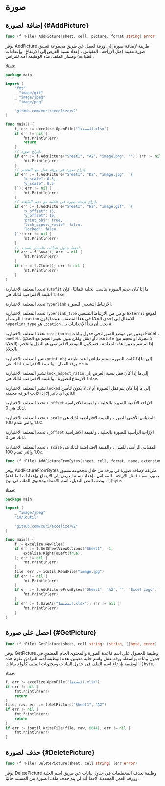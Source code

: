 # صورة

## إضافة الصورة {#AddPicture}

```go
func (f *File) AddPicture(sheet, cell, picture, format string) error
```

يوفر AddPicture طريقة لإضافة صورة إلى ورقة العمل عن طريق مجموعة تنسيق صورة معينة (مثل الإزاحة ، المقياس ، إعداد نسبة العرض إلى الارتفاع ، وإعدادات الطباعة) ومسار الملف. هذه الوظيفة آمنة للتزامن.

فمثلا:

```go
package main

import (
    "fmt"
    _ "image/gif"
    _ "image/jpeg"
    _ "image/png"

    "github.com/xuri/excelize/v2"
)

func main() {
    f, err := excelize.OpenFile("المصنف1.xlsx")
    if err != nil {
        fmt.Println(err)
        return
    }
    // إدراج صورة.
    if err := f.AddPicture("Sheet1", "A2", "image.png", ""); err != nil {
        fmt.Println(err)
    }
    // إدراج صورة في ورقة عمل مع التحجيم.
    if err := f.AddPicture("Sheet1", "D2", "image.jpg", `{
        "x_scale": 0.5,
        "y_scale": 0.5
    }`); err != nil {
        fmt.Println(err)
    }
    // إدراج إزاحة صورة في الخلية مع دعم الطباعة.
    if err := f.AddPicture("Sheet1", "H2", "image.gif", `{
        "x_offset": 15,
        "y_offset": 10,
        "print_obj": true,
        "lock_aspect_ratio": false,
        "locked": false
    }`); err != nil {
        fmt.Println(err)
    }
    // احفظ جدول البيانات بالمسار المحدد.
    if err = f.Save(); err != nil {
        fmt.Println(err)
    }
    if err = f.Close(); err != nil {
        fmt.Println(err)
    }
}
```

تحدد المعلمة الاختيارية `autofit` ما إذا كان حجم الصورة يناسب الخلية تلقائيًا ، فإن القيمة الافتراضية لذلك هي `false`.

تحدد المعلمة الاختيارية `hyperlink` الارتباط التشعبي للصورة.

تحدد المعلمة الاختيارية `hyperlink_type` نوعين من الارتباط التشعبي `External` لموقع الويب أو `Location` للانتقال إلى إحدى الخلايا في هذا المصنف. عندما يكون `hyperlink_type` هو `Location` ، يجب أن تبدأ الإحداثيات بـ `#`.

تحدد المعلمة الاختيارية `positioning` نوعين من موضع الصورة في جدول بيانات Excel ، `oneCell` (نقل ولكن بدون تغيير الحجم مع الخلايا) أو `absolute` (لا تتحرك أو تحجم مع الخلايا). إذا لم تقم بتعيين هذه المعلمة ، فسيكون الموضع الافتراضي هو النقل والحجم بالخلايا.

تشير المعلمة الاختيارية `print_obj` إلى ما إذا كانت الصورة ستتم طباعتها عند طباعة ورقة العمل ، والقيمة الافتراضية لذلك هي `true`.

تشير المعلمة الاختيارية `lock_aspect_ratio` إلى ما إذا كان قفل نسبة العرض إلى الارتفاع للصورة ، والقيمة الافتراضية لذلك هي `false`.

تشير المعلمة الاختيارية `locked` إلى ما إذا كان يتم قفل الصورة أم لا. لا يكون لتأمين الكائن أي تأثير إلا إذا كانت الورقة محمية.

تحدد المعلمة الاختيارية `x_offset` الإزاحة الأفقية للصورة بالخلية ، والقيمة الافتراضية لذلك هي 0.

تحدد المعلمة الاختيارية `x_scale` المقياس الأفقي للصور ، والقيمة الافتراضية لذلك هي 1.0 والتي تقدم 100٪.

تحدد المعلمة الاختيارية `y_offset` الإزاحة الرأسية للصورة بالخلية ، والقيمة الافتراضية لذلك هي 0.

تحدد المعلمة الاختيارية `y_scale` المقياس الرأسي للصور ، والقيمة الافتراضية لذلك هي 1.0 والتي تقدم 100٪.

```go
func (f *File) AddPictureFromBytes(sheet, cell, format, name, extension string, file []byte) error
```

يوفر AddPictureFromBytes طريقة لإضافة صورة في ورقة من خلال مجموعة تنسيق صورة معينة (مثل الإزاحة ، المقياس ، إعداد نسبة العرض إلى الارتفاع وإعدادات الطباعة) ، وصف النص البديل ، اسم الامتداد ومحتوى الملف في نوع `[]byte`.

فمثلا:

```go
package main

import (
    _ "image/jpeg"
    "io/ioutil"

    "github.com/xuri/excelize/v2"
)

func main() {
    f := excelize.NewFile()
    if err := f.SetSheetViewOptions("Sheet1", -1,
        excelize.RightToLeft(true),
    ); err != nil {
        fmt.Println(err)
    }
    file, err := ioutil.ReadFile("image.jpg")
    if err != nil {
        fmt.Println(err)
    }
    if err := f.AddPictureFromBytes("Sheet1", "A2", "", "Excel Logo", ".jpg", file); err != nil {
        fmt.Println(err)
    }
    if err := f.SaveAs("المصنف1.xlsx"); err != nil {
        fmt.Println(err)
    }
}
```

## احصل على صورة {#GetPicture}

```go
func (f *File) GetPicture(sheet, cell string) (string, []byte, error)
```

يوفر GetPicture وظيفة للحصول على اسم قاعدة الصورة والمحتوى الخام المضمن في جدول بيانات بواسطة ورقة عمل واسم خلية معينين. هذه الوظيفة آمنة للتزامن. تقوم هذه الوظيفة بإرجاع اسم الملف في جدول البيانات ومحتويات الملف كأنواع بيانات `[]byte`.

فمثلا:

```go
f, err := excelize.OpenFile("المصنف1.xlsx")
if err != nil {
    fmt.Println(err)
    return
}
file, raw, err := f.GetPicture("Sheet1", "A2")
if err != nil {
    fmt.Println(err)
    return
}
if err := ioutil.WriteFile(file, raw, 0644); err != nil {
    fmt.Println(err)
}
```

## حذف الصورة {#DeletePicture}

```go
func (f *File) DeletePicture(sheet, cell string) (err error)
```

يوفر DeletePicture وظيفة لحذف المخططات في جدول بيانات عن طريق اسم الخلية وورقة العمل المحددة. لاحظ أنه لن يتم حذف ملف الصورة من المستند حاليًا.
